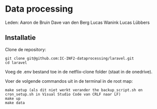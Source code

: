 # Data processing
Leden:
Aaron de Bruin
Dave van den Berg
Lucas Wanink 
Lucas Lübbers

## Installatie
Clone de repository:
```
git clone git@github.com:IC-INF2-dataprocessing/laravel.git
cd laravel
```
Voeg de .env bestand toe in de netflix-clone folder (staat in de onedrive).

Voer de volgende commandos uit in de terminal in de root map:
```
make setup (als dit niet werkt verander the backup_script.sh en cron_setup.sh in Visual Studio Code van CRLF naar LF)
make up
make data
```
